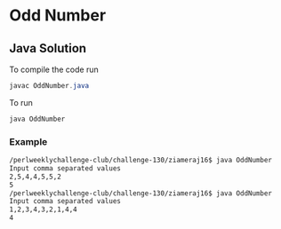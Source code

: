 # Odd Number
## Java Solution

To compile the code run
```java
javac OddNumber.java
```
To run
```java
java OddNumber
```
### Example
```bash
/perlweeklychallenge-club/challenge-130/ziameraj16$ java OddNumber
Input comma separated values
2,5,4,4,5,5,2
5
/perlweeklychallenge-club/challenge-130/ziameraj16$ java OddNumber
Input comma separated values
1,2,3,4,3,2,1,4,4
4
```
